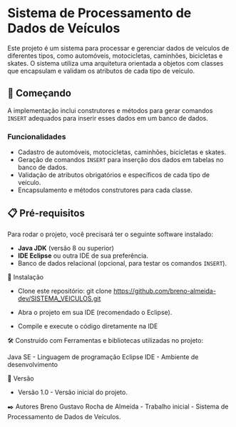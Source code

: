 # Sistema de Processamento de Dados de Veículos
Este projeto é um sistema para processar e gerenciar dados de veículos de diferentes tipos, como automóveis, motocicletas, caminhões, bicicletas e skates. O sistema utiliza uma arquitetura orientada a objetos com classes que encapsulam e validam os atributos de cada tipo de veículo.


## 🚀 Começando

 A implementação inclui construtores e métodos para gerar comandos `INSERT` adequados para inserir esses dados em um banco de dados.
  

### Funcionalidades

- Cadastro de automóveis, motocicletas, caminhões, bicicletas e skates.
- Geração de comandos `INSERT` para inserção dos dados em tabelas no banco de dados.
- Validação de atributos obrigatórios e específicos de cada tipo de veículo.
- Encapsulamento e métodos construtores para cada classe.

  

## 📋 Pré-requisitos

Para rodar o projeto, você precisará ter o seguinte software instalado:

- **Java JDK** (versão 8 ou superior)
- **IDE Eclipse** ou outra IDE de sua preferência.
- Banco de dados relacional (opcional, para testar os comandos `INSERT`).

  

🔧 Instalação
- Clone este repositório:
    git clone https://github.com/breno-almeida-dev/SISTEMA_VEICULOS.git
  
- Abra o projeto em sua IDE (recomendado o Eclipse).
- Compile e execute o código diretamente na IDE
  
  

🛠️ Construído com
Ferramentas e bibliotecas utilizadas no projeto:

Java SE - Linguagem de programação
Eclipse IDE - Ambiente de desenvolvimento



📌 Versão
- Versão 1.0 - Versão inicial do projeto.



✒️ Autores
Breno Gustavo Rocha de Almeida - Trabalho inicial - Sistema de Processamento de Dados de Veículos.
